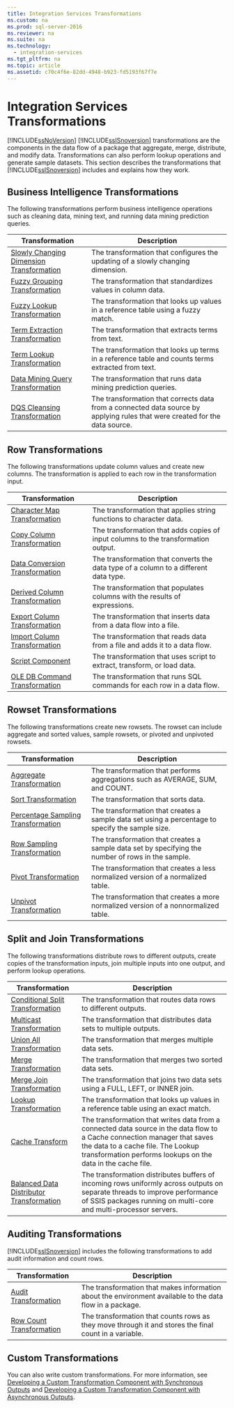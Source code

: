 ```yaml
---
title: Integration Services Transformations
ms.custom: na
ms.prod: sql-server-2016
ms.reviewer: na
ms.suite: na
ms.technology: 
  - integration-services
ms.tgt_pltfrm: na
ms.topic: article
ms.assetid: c70c4f6e-82dd-4948-b923-fd5193f67f7e
---
```

# Integration Services Transformations
  [!INCLUDE[ssNoVersion](../../Token/Other/ssNoVersion_md.md)] [!INCLUDE[ssISnoversion](../../Token/Other/ssISnoversion_md.md)] transformations are the components in the data flow of a package that aggregate, merge, distribute, and modify data. Transformations can also perform lookup operations and generate sample datasets. This section describes the transformations that [!INCLUDE[ssISnoversion](../../Token/Other/ssISnoversion_md.md)] includes and explains how they work.  
  
## Business Intelligence Transformations  
 The following transformations perform business intelligence operations such as cleaning data, mining text, and running data mining prediction queries.  
  
|Transformation|Description|  
|--------------------|-----------------|  
|[Slowly Changing Dimension Transformation](../../Topics/TopicNameNotContainA/Slowly-Changing-Dimension-Transformation.md)|The transformation that configures the updating of a slowly changing dimension.|  
|[Fuzzy Grouping Transformation](../../Topics/TopicNameNotContainA/Fuzzy-Grouping-Transformation.md)|The transformation that standardizes values in column data.|  
|[Fuzzy Lookup Transformation](../../Topics/TopicNameNotContainA/Fuzzy-Lookup-Transformation.md)|The transformation that looks up values in a reference table using a fuzzy match.|  
|[Term Extraction Transformation](../../Topics/TopicNameNotContainA/Term-Extraction-Transformation.md)|The transformation that extracts terms from text.|  
|[Term Lookup Transformation](../../Topics/TopicNameNotContainA/Term-Lookup-Transformation.md)|The transformation that looks up terms in a reference table and counts terms extracted from text.|  
|[Data Mining Query Transformation](../../Topics/TopicNameNotContainA/Data-Mining-Query-Transformation.md)|The transformation that runs data mining prediction queries.|  
|[DQS Cleansing Transformation](../../Topics/TopicNameNotContainA/DQS-Cleansing-Transformation.md)|The transformation that corrects data from a connected data source by applying rules that were created for the data source.|  
  
## Row Transformations  
 The following transformations update column values and create new columns. The transformation is applied to each row in the transformation input.  
  
|Transformation|Description|  
|--------------------|-----------------|  
|[Character Map Transformation](../../Topics/TopicNameNotContainA/Character-Map-Transformation.md)|The transformation that applies string functions to character data.|  
|[Copy Column Transformation](../../Topics/TopicNameNotContainA/Copy-Column-Transformation.md)|The transformation that adds copies of input columns to the transformation output.|  
|[Data Conversion Transformation](../../Topics/TopicNameNotContainA/Data-Conversion-Transformation.md)|The transformation that converts the data type of a column to a different data type.|  
|[Derived Column Transformation](../../Topics/TopicNameNotContainA/Derived-Column-Transformation.md)|The transformation that populates columns with the results of expressions.|  
|[Export Column Transformation](../../Topics/TopicNameNotContainA/Export-Column-Transformation.md)|The transformation that inserts data from a data flow into a file.|  
|[Import Column Transformation](../../Topics/TopicNameNotContainA/Import-Column-Transformation.md)|The transformation that reads data from a file and adds it to a data flow.|  
|[Script Component](../../Topics/TopicNameNotContainA/Script-Component.md)|The transformation that uses script to extract, transform, or load data.|  
|[OLE DB Command Transformation](../../Topics/TopicNameNotContainA/OLE-DB-Command-Transformation.md)|The transformation that runs SQL commands for each row in a data flow.|  
  
## Rowset Transformations  
 The following transformations create new rowsets. The rowset can include aggregate and sorted values, sample rowsets, or pivoted and unpivoted rowsets.  
  
|Transformation|Description|  
|--------------------|-----------------|  
|[Aggregate Transformation](../../Topics/TopicNameNotContainA/Aggregate-Transformation.md)|The transformation that performs aggregations such as AVERAGE, SUM, and COUNT.|  
|[Sort Transformation](../../Topics/TopicNameNotContainA/Sort-Transformation.md)|The transformation that sorts data.|  
|[Percentage Sampling Transformation](../../Topics/TopicNameNotContainA/Percentage-Sampling-Transformation.md)|The transformation that creates a sample data set using a percentage to specify the sample size.|  
|[Row Sampling Transformation](../../Topics/TopicNameNotContainA/Row-Sampling-Transformation.md)|The transformation that creates a sample data set by specifying the number of rows in the sample.|  
|[Pivot Transformation](../../Topics/TopicNameNotContainA/Pivot-Transformation.md)|The transformation that creates a less normalized version of a normalized table.|  
|[Unpivot Transformation](../../Topics/TopicNameNotContainA/Unpivot-Transformation.md)|The transformation that creates a more normalized version of a nonnormalized table.|  
  
## Split and Join Transformations  
 The following transformations distribute rows to different outputs, create copies of the transformation inputs, join multiple inputs into one output, and perform lookup operations.  
  
|Transformation|Description|  
|--------------------|-----------------|  
|[Conditional Split Transformation](../../Topics/TopicNameNotContainA/Conditional-Split-Transformation.md)|The transformation that routes data rows to different outputs.|  
|[Multicast Transformation](../../Topics/TopicNameNotContainA/Multicast-Transformation.md)|The transformation that distributes data sets to multiple outputs.|  
|[Union All Transformation](../../Topics/TopicNameNotContainA/Union-All-Transformation.md)|The transformation that merges multiple data sets.|  
|[Merge Transformation](../../Topics/TopicNameNotContainA/Merge-Transformation.md)|The transformation that merges two sorted data sets.|  
|[Merge Join Transformation](../../Topics/TopicNameNotContainA/Merge-Join-Transformation.md)|The transformation that joins two data sets using a FULL, LEFT, or INNER join.|  
|[Lookup Transformation](../../Topics/TopicNameNotContainA/Lookup-Transformation.md)|The transformation that looks up values in a reference table using an exact match.|  
|[Cache Transform](../../Topics/TopicNameNotContainA/Cache-Transform.md)|The transformation that writes data from a connected data source in the data flow to a Cache connection manager that saves the data to a cache file. The Lookup transformation performs lookups on the data in the cache file.|  
|[Balanced Data Distributor Transformation](../../Topics/TopicNameNotContainA/Balanced-Data-Distributor-Transformation.md)|The transformation distributes buffers of incoming rows uniformly across outputs on separate threads to improve performance of SSIS packages running on multi\-core and multi\-processor servers.|  
  
## Auditing Transformations  
 [!INCLUDE[ssISnoversion](../../Token/Other/ssISnoversion_md.md)] includes the following transformations to add audit information and count rows.  
  
|Transformation|Description|  
|--------------------|-----------------|  
|[Audit Transformation](../../Topics/TopicNameNotContainA/Audit-Transformation.md)|The transformation that makes information about the environment available to the data flow in a package.|  
|[Row Count Transformation](../../Topics/TopicNameNotContainA/Row-Count-Transformation.md)|The transformation that counts rows as they move through it and stores the final count in a variable.|  
  
## Custom Transformations  
 You can also write custom transformations. For more information, see [Developing a Custom Transformation Component with Synchronous Outputs](../Topic/Developing%20a%20Custom%20Transformation%20Component%20with%20Synchronous%20Outputs.md) and [Developing a Custom Transformation Component with Asynchronous Outputs](../Topic/Developing%20a%20Custom%20Transformation%20Component%20with%20Asynchronous%20Outputs.md).  
  
  